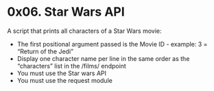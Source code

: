 # 0x06. Star Wars API

A script that prints all characters of a Star Wars movie:

 - The first positional argument passed is the Movie ID - example: 3 = “Return of the Jedi”
 - Display one character name per line in the same order as the “characters” list in the /films/ endpoint
 - You must use the Star wars API
 - You must use the request module
